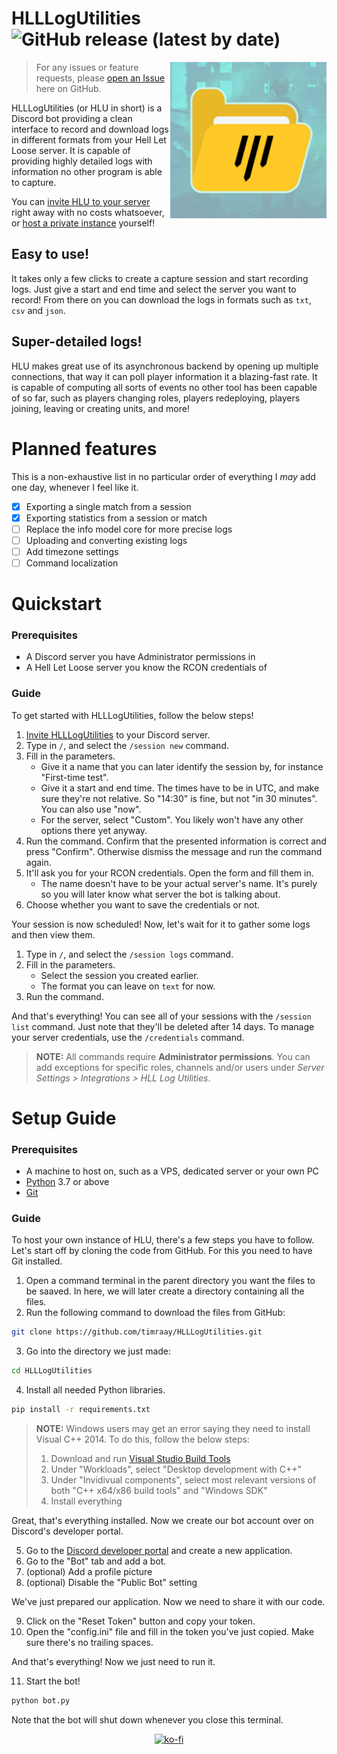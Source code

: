 # HLLLogUtilities ![GitHub release (latest by date)](https://img.shields.io/github/v/release/timraay/HLLLogUtilities)

<img align="right" width="250" height="250" src="icon.png">

> For any issues or feature requests, please [open an Issue](https://github.com/timraay/HLLLogUtilities/issues) here on GitHub.

HLLLogUtilities (or HLU in short) is a Discord bot providing a clean interface to record and download logs in different formats from your Hell Let Loose server. It is capable of providing highly detailed logs with information no other program is able to capture.

You can [invite HLU to your server](https://discord.com/oauth2/authorize?client_id=1033779011005980773&scope=bot+applications.commands&permissions=35840) right away with no costs whatsoever, or [host a private instance](#setup-guide) yourself!

## Easy to use!

It takes only a few clicks to create a capture session and start recording logs. Just give a start and end time and select the server you want to record! From there on you can download the logs in formats such as `txt`, `csv` and `json`.

## Super-detailed logs!

HLU makes great use of its asynchronous backend by opening up multiple connections, that way it can poll player information it a blazing-fast rate. It is capable of computing all sorts of events no other tool has been capable of so far, such as players changing roles, players redeploying, players joining, leaving or creating units, and more!

# Planned features

This is a non-exhaustive list in no particular order of everything I *may* add one day, whenever I feel like it.

- [x] Exporting a single match from a session
- [x] Exporting statistics from a session or match
- [ ] Replace the info model core for more precise logs
- [ ] Uploading and converting existing logs
- [ ] Add timezone settings
- [ ] Command localization

# Quickstart

### Prerequisites
- A Discord server you have Administrator permissions in
- A Hell Let Loose server you know the RCON credentials of

### Guide

To get started with HLLLogUtilities, follow the below steps!

1. [Invite HLLLogUtilities](https://discord.com/oauth2/authorize?client_id=1033779011005980773&scope=bot+applications.commands&permissions=35840) to your Discord server.
2. Type in `/`, and select the `/session new` command.
3. Fill in the parameters.
    - Give it a name that you can later identify the session by, for instance "First-time test".
    - Give it a start and end time. The times have to be in UTC, and make sure they're not relative. So "14:30" is fine, but not "in 30 minutes". You can also use "now".
    - For the server, select "Custom". You likely won't have any other options there yet anyway.
4. Run the command. Confirm that the presented information is correct and press "Confirm". Otherwise dismiss the message and run the command again.
5. It'll ask you for your RCON credentials. Open the form and fill them in. 
    - The name doesn't have to be your actual server's name. It's purely so you will later know what server the bot is talking about.
6. Choose whether you want to save the credentials or not.

Your session is now scheduled! Now, let's wait for it to gather some logs and then view them.

1. Type in `/`, and select the `/session logs` command.
2. Fill in the parameters.
    - Select the session you created earlier.
    - The format you can leave on `text` for now.
3. Run the command.

And that's everything! You can see all of your sessions with the `/session list` command. Just note that they'll be deleted after 14 days. To manage your server credentials, use the `/credentials` command.

> **NOTE:** All commands require **Administrator permissions**. You can add exceptions for specific roles, channels and/or users under *Server Settings > Integrations > HLL Log Utilities*.

# Setup Guide

### Prerequisites
- A machine to host on, such as a VPS, dedicated server or your own PC
- [Python](https://www.python.org/downloads) 3.7 or above
- [Git](https://git-scm.com/downloads)

### Guide

To host your own instance of HLU, there's a few steps you have to follow. Let's start off by cloning the code from GitHub. For this you need to have Git installed.

1. Open a command terminal in the parent directory you want the files to be saaved. In here, we will later create a directory containing all the files.
2. Run the following command to download the files from GitHub:
```sh
git clone https://github.com/timraay/HLLLogUtilities.git
```
3. Go into the directory we just made:
```sh
cd HLLLogUtilities
```
4. Install all needed Python libraries.
```sh
pip install -r requirements.txt
```

> **NOTE:** Windows users may get an error saying they need to install Visual C++ 2014. To do this, follow the below steps:
> 1. Download and run [Visual Studio Build Tools](https://visualstudio.microsoft.com/downloads/#build-tools-for-visual-studio-2022)
> 2. Under "Workloads", select "Desktop development with C++"
> 3. Under "Invidivual components", select most relevant versions of both "C++ x64/x86 build tools" and "Windows SDK"
> 4. Install everything

Great, that's everything installed. Now we create our bot account over on Discord's developer portal.

5. Go to the [Discord developer portal](https://discord.com/developers/applications) and create a new application.
6. Go to the "Bot" tab and add a bot.
7. (optional) Add a profile picture
8. (optional) Disable the "Public Bot" setting

We've just prepared our application. Now we need to share it with our code.

9. Click on the "Reset Token" button and copy your token.
10. Open the "config.ini" file and fill in the token you've just copied. Make sure there's no trailing spaces.

And that's everything! Now we just need to run it.

11. Start the bot!
```sh
python bot.py
```

Note that the bot will shut down whenever you close this terminal.

<div align=center>
    
[![ko-fi](https://ko-fi.com/img/githubbutton_sm.svg)](https://ko-fi.com/abusify)

</div>
